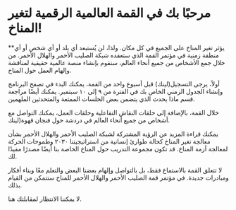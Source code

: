 #  مرحبًا بك في القمة العالمية الرقمية لتغير المناخ!


**يؤثر تغير المناخ على الجميع في كل مكان. ولذا، لن يُستبعد أي بلد أو أي شخص أو أي منطقة زمنية في مؤتمر القمة الذي ستعقده شبكة الصليب الأحمر والهلال الأحمر. من خلال جمع الأشخاص من جميع أنحاء العالم، سنقوم بإنشاء منصة عالمية حقيقية لمناقشة وإلهام العمل حول المناخ.


أولاً، يرجى التسجيل(لينك) قبل أسبوع واحد من القمة، يمكنك البدء في تصفح البرنامج وإنشاء الجدول الزمني الخاص بك في الفترة من ٩ إلى ١٠ سبتمبر. يمكنك أيضًا مراجعة قسم ماذا يحدث الذي يتضمن بعض الجلسات الممتعة والمتحدثين الملهمين. 

خلال القمة، بالإضافة إلى حلقات النقاش التفاعلية وحلقات العمل، يمكنك التواصل مع أشخاص من جميع أنحاء العالم في دردشة حول فنجان قهوة(لينك.

يمكنك قراءة المزيد عن الرؤية المشتركة لشبكة الصليب الأحمر والهلال الأحمر بشأن معالجة تغير المناخ كحالة طوارئ إنسانية من استراتيجيتنا ٢٠٣٠ وطموحات الحركة لمعالجة أزمة المناخ. قد تكون مجموعة التدريب حول المناخ الخاصة بنا أيضًا مصدرًا مفيدًا لك.

لا تتعلق القمة بالاستماع فقط، بل بالتواصل وإلهام بعضنا البعض والتعلم معًا وبناء أفكار ومبادرات جديدة. في مؤتمر قمة الصليب الأحمر والهلال الأحمر للمناخ ستتمكن من القيام بذلك.

لا يمكننا الانتظار لمقابلتك هنا.

